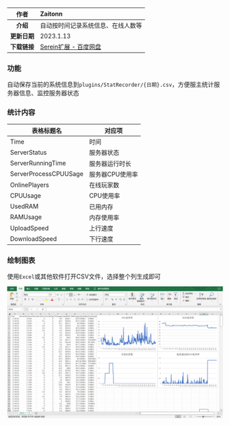 |     作者     | Zaitonn                                                                           |
| :----------: | :-------------------------------------------------------------------------------- |
|   **介绍**   | 自动按时间记录系统信息、在线人数等                                                |
| **更新日期** | 2023.1.13                                                                         |
| **下载链接** | [Serein扩展 - 百度网盘](https://pan.baidu.com/s/1aDcF4ofPpjUIU3jbCMgL5Q?pwd=1234) |

### 功能

自动保存当前的系统信息到`plugins/StatRecorder/{日期}.csv`，方便服主统计服务器信息、监控服务器状态

### 统计内容

| 表格标题名            | 对应项          |
| --------------------- | --------------- |
| Time                  | 时间            |
| ServerStatus          | 服务器状态      |
| ServerRunningTime     | 服务器运行时长  |
| ServerProcessCPUUSage | 服务器CPU使用率 |
| OnlinePlayers         | 在线玩家数      |
| CPUUsage              | CPU使用率       |
| UsedRAM               | 已用内存        |
| RAMUsage              | 内存使用率      |
| UploadSpeed           | 上行速度        |
| DownloadSpeed         | 下行速度        |

### 绘制图表

使用`Excel`或其他软件打开CSV文件，选择整个列生成即可

![例子](../../imgs/Extension/StatRecorder.js.png)